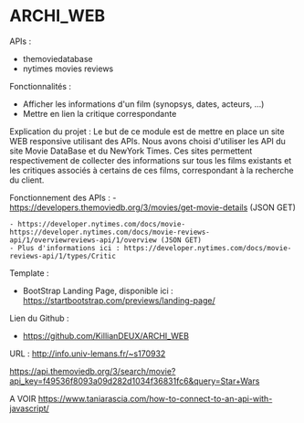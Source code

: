 # ARCHI_WEB
APIs :
  - themoviedatabase
  - nytimes movies reviews
  
 Fonctionnalités :
  - Afficher les informations d'un film (synopsys, dates, acteurs, ...)
  - Mettre en lien la critique correspondante
  
 Explication du projet : 
    Le but de ce module est de mettre en place un site WEB responsive utilisant des APIs. Nous avons choisi d'utiliser les API du site Movie DataBase et du NewYork Times. Ces sites permettent respectivement de collecter des informations sur tous les films existants et les critiques associés à certains de ces films, correspondant à la recherche du client.
  
  Fonctionnement des APIs :
    - https://developers.themoviedb.org/3/movies/get-movie-details (JSON GET)
    
    - https://developer.nytimes.com/docs/movie-https://developer.nytimes.com/docs/movie-reviews-api/1/overviewreviews-api/1/overview (JSON GET)
    - Plus d'informations ici : https://developer.nytimes.com/docs/movie-reviews-api/1/types/Critic
    
Template :
- BootStrap Landing Page, disponible ici : https://startbootstrap.com/previews/landing-page/

Lien du Github : 
 - https://github.com/KillianDEUX/ARCHI_WEB

URL : http://info.univ-lemans.fr/~s170932

https://api.themoviedb.org/3/search/movie?api_key=f49536f8093a09d282d1034f36831fc6&query=Star+Wars


A VOIR
https://www.taniarascia.com/how-to-connect-to-an-api-with-javascript/
